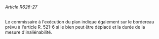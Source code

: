 ###### Article R626-27

Le commissaire à l'exécution du plan indique également sur le bordereau prévu à l'article R. 521-6 si le bien peut être déplacé et la durée de la mesure d'inaliénabilité.

